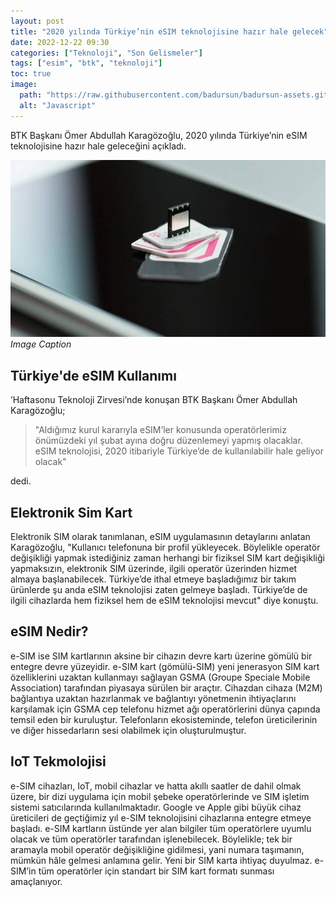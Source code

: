 ```yaml
---
layout: post
title: "2020 yılında Türkiye’nin eSIM teknolojisine hazır hale gelecek"
date: 2022-12-22 09:30
categories: ["Teknoloji", "Son Gelismeler"]
tags: ["esim", "btk", "teknoloji"]
toc: true
image:
  path: "https://raw.githubusercontent.com/badursun/badursun-assets.github.io/refs/heads/main/img/esim-technology.jpg"
  alt: "Javascript"
---
```


BTK Başkanı Ömer Abdullah Karagözoğlu, 2020 yılında Türkiye’nin eSIM teknolojisine hazır hale geleceğini açıkladı.

![2020 yılında Türkiye’nin eSIM teknolojisine hazır hale gelecek](https://raw.githubusercontent.com/badursun/badursun-assets.github.io/refs/heads/main/img/2022-12-22-yilinda-turkiye-nin-esim-teknolojisine-hazir-hale-gelece.jpg)
_Image Caption_

## Türkiye'de eSIM Kullanımı
’Haftasonu Teknoloji Zirvesi’nde konuşan BTK Başkanı Ömer Abdullah Karagözoğlu; 

> "Aldığımız kurul kararıyla eSIM’ler konusunda operatörlerimiz önümüzdeki yıl şubat ayına doğru düzenlemeyi yapmış olacaklar. eSIM teknolojisi, 2020 itibariyle Türkiye’de de kullanılabilir hale geliyor olacak" 

dedi.

## Elektronik Sim Kart
Elektronik SIM olarak tanımlanan, eSIM uygulamasının detaylarını anlatan Karagözoğlu, "Kullanıcı telefonuna bir profil yükleyecek. Böylelikle operatör değişikliği yapmak istediğiniz zaman herhangi bir fiziksel SIM kart değişikliği yapmaksızın, elektronik SIM üzerinde, ilgili operatör üzerinden hizmet almaya başlanabilecek. Türkiye’de ithal etmeye başladığımız bir takım ürünlerde şu anda eSIM teknolojisi zaten gelmeye başladı. Türkiye’de de ilgili cihazlarda hem fiziksel hem de eSIM teknolojisi mevcut" diye konuştu.

## eSIM Nedir?
e-SIM ise SIM kartlarının aksine bir cihazın devre kartı üzerine gömülü bir entegre devre yüzeyidir. e-SIM kart (gömülü-SIM) yeni jenerasyon SIM kart özelliklerini uzaktan kullanmayı sağlayan GSMA (Groupe Speciale Mobile Association) tarafından piyasaya sürülen bir araçtır. Cihazdan cihaza (M2M) bağlantıya uzaktan hazırlanmak ve bağlantıyı yönetmenin ihtiyaçlarını karşılamak için GSMA cep telefonu hizmet ağı operatörlerini dünya çapında temsil eden bir kuruluştur. Telefonların ekosisteminde, telefon üreticilerinin ve diğer hissedarların sesi olabilmek için oluşturulmuştur.

## IoT Tekmolojisi
e-SIM cihazları, IoT, mobil cihazlar ve hatta akıllı saatler de dahil olmak üzere, bir dizi uygulama için mobil şebeke operatörlerinde ve SIM işletim sistemi satıcılarında kullanılmaktadır. Google ve Apple gibi büyük cihaz üreticileri de geçtiğimiz yıl e-SIM teknolojisini cihazlarına entegre etmeye başladı. e-SIM kartların üstünde yer alan bilgiler tüm operatörlere uyumlu olacak ve tüm operatörler tarafından işlenebilecek. Böylelikle; tek bir aramayla mobil operatör değişikliğine gidilmesi, yani numara taşımanın, mümkün hâle gelmesi anlamına gelir. Yeni bir SIM karta ihtiyaç duyulmaz. e-SIM’in tüm operatörler için standart bir SIM kart formatı sunması amaçlanıyor. 
    